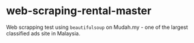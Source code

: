 # web-scraping-rental-master
 Web scrapping test using `beautifulsoup` on Mudah.my - one of the largest classified ads site in Malaysia.
